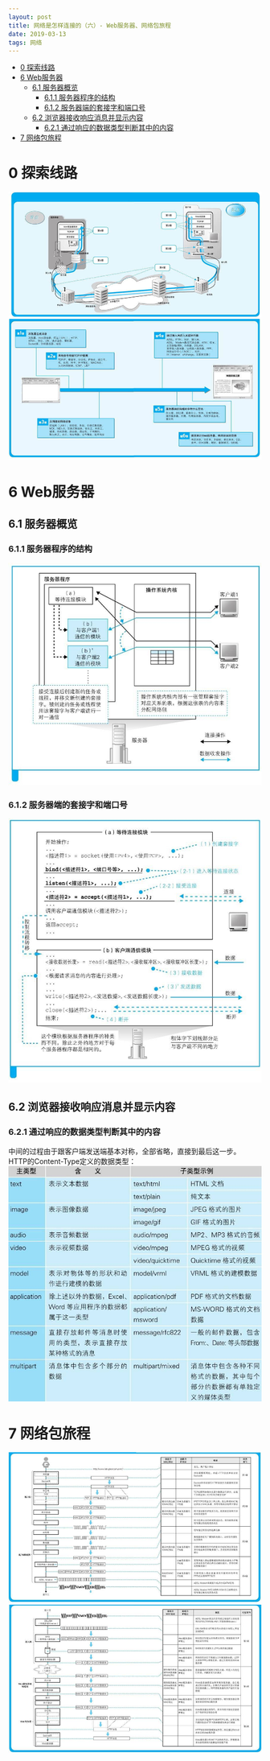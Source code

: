 ```yaml
---
layout: post
title: 网络是怎样连接的（六）- Web服务器、网络包旅程
date: 2019-03-13
tags: 网络
---
```


<!-- TOC -->

- [0 探索线路](#0-探索线路)
- [6 Web服务器](#6-web服务器)
    - [6.1 服务器概览](#61-服务器概览)
        - [6.1.1 服务器程序的结构](#611-服务器程序的结构)
        - [6.1.2 服务器端的套接字和端口号](#612-服务器端的套接字和端口号)
    - [6.2 浏览器接收响应消息并显示内容](#62-浏览器接收响应消息并显示内容)
        - [6.2.1 通过响应的数据类型判断其中的内容](#621-通过响应的数据类型判断其中的内容)
- [7 网络包旅程](#7-网络包旅程)

<!-- /TOC -->

# 0 探索线路

![jpg](/images/post/network_connect/1/01.jpg)
![jpg](/images/post/network_connect/1/02.jpg)

# 6 Web服务器

## 6.1 服务器概览

### 6.1.1 服务器程序的结构

![jpg](/images/post/network_connect/6/88.jpg)

### 6.1.2 服务器端的套接字和端口号

![jpg](/images/post/network_connect/6/89.jpg)

## 6.2 浏览器接收响应消息并显示内容

### 6.2.1 通过响应的数据类型判断其中的内容

中间的过程由于跟客户端发送端基本对称，全部省略，直接到最后这一步。  
HTTP的Content-Type定义的数据类型：
![jpg](/images/post/network_connect/6/90.jpg)

# 7 网络包旅程

![jpg](/images/post/network_connect/6/91.jpg)
![jpg](/images/post/network_connect/6/92.jpg)